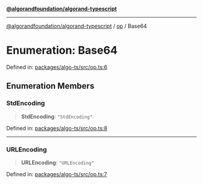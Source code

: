 [**@algorandfoundation/algorand-typescript**](../../../README.md)

***

[@algorandfoundation/algorand-typescript](../../../README.md) / [op](../README.md) / Base64

# Enumeration: Base64

Defined in: [packages/algo-ts/src/op.ts:6](https://github.com/algorandfoundation/puya-ts/blob/89ee9cf9a58d93e3ffbb727cfadf537835799a71/packages/algo-ts/src/op.ts#L6)

## Enumeration Members

### StdEncoding

> **StdEncoding**: `"StdEncoding"`

Defined in: [packages/algo-ts/src/op.ts:8](https://github.com/algorandfoundation/puya-ts/blob/89ee9cf9a58d93e3ffbb727cfadf537835799a71/packages/algo-ts/src/op.ts#L8)

***

### URLEncoding

> **URLEncoding**: `"URLEncoding"`

Defined in: [packages/algo-ts/src/op.ts:7](https://github.com/algorandfoundation/puya-ts/blob/89ee9cf9a58d93e3ffbb727cfadf537835799a71/packages/algo-ts/src/op.ts#L7)
